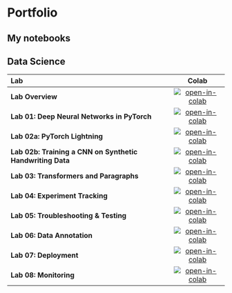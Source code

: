 # Portfolio 


## My notebooks 
## Data Science

| Lab                                                       | Colab                                            |
| :-------------------------------------------------------- | :-----------------------------------------------:| 
| **Lab Overview**                                          | [![open-in-colab]][lab00-colab]                  |
| **Lab 01: Deep Neural Networks in PyTorch**               | [![open-in-colab]][lab01-colab]                  | 
| **Lab 02a: PyTorch Lightning**                            | [![open-in-colab]][lab02a-colab]                 | 
| **Lab 02b: Training a CNN on Synthetic Handwriting Data** | [![open-in-colab]][lab02b-colab]                 | 
| **Lab 03: Transformers and Paragraphs**                   | [![open-in-colab]][lab03-colab]                  | 
| **Lab 04: Experiment Tracking**                           | [![open-in-colab]][lab04-colab]                  | 
| **Lab 05: Troubleshooting & Testing**                     | [![open-in-colab]][lab05-colab]                  | 
| **Lab 06: Data Annotation**                               | [![open-in-colab]][lab06-colab]                  | 
| **Lab 07: Deployment**                                    | [![open-in-colab]][lab07-colab]                  | 
| **Lab 08: Monitoring**                                    | [![open-in-colab]][lab08-colab]                  | 

[lab00-colab]: https://fsdl.me/lab00-colab
[lab01-colab]: https://fsdl.me/lab01-colab
[lab02a-colab]: https://fsdl.me/lab02a-colab
[lab02b-colab]: https://fsdl.me/lab02b-colab
[lab03-colab]: https://fsdl.me/lab03-colab
[lab04-colab]: https://fsdl.me/lab04-colab
[lab05-colab]: https://fsdl.me/lab05-colab
[lab06-colab]: https://fsdl.me/lab06-colab
[lab07-colab]: https://fsdl.me/lab07-colab
[lab08-colab]: https://fsdl.me/lab08-colab
[open-in-colab]: https://colab.research.google.com/assets/colab-badge.svg

